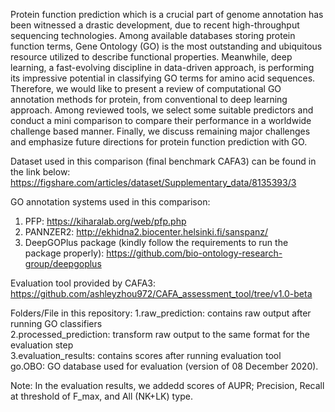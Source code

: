 Protein function prediction which is a crucial part of genome annotation has been witnessed a drastic
development, due to recent high-throughput sequencing technologies. Among available databases storing
protein function terms, Gene Ontology (GO) is the most outstanding and ubiquitous resource utilized
to describe functional properties. Meanwhile, deep learning, a fast-evolving discipline in data-driven
approach, is performing its impressive potential in classifying GO terms for amino acid sequences.
Therefore, we would like to present a review of computational GO annotation methods for protein, from
conventional to deep learning approach. Among reviewed tools, we select some suitable predictors and
conduct a mini comparison to compare their performance in a worldwide challenge based manner. Finally,
we discuss remaining major challenges and emphasize future directions for protein function prediction
with GO.





Dataset used in this comparison (final benchmark CAFA3) can be found in the link below:
https://figshare.com/articles/dataset/Supplementary_data/8135393/3

GO annotation systems used in this comparison:
1. PFP: https://kiharalab.org/web/pfp.php
2. PANNZER2: http://ekhidna2.biocenter.helsinki.fi/sanspanz/
3. DeepGOPlus package (kindly follow the requirements to run the package properly):
https://github.com/bio-ontology-research-group/deepgoplus

Evaluation tool provided by CAFA3:
https://github.com/ashleyzhou972/CAFA_assessment_tool/tree/v1.0-beta


Folders/File in this repository:
1.raw_prediction: contains raw output after running GO classifiers  
2.processed_prediction: transform raw output to the same format for the evaluation step  
3.evaluation_results: contains scores after running evaluation tool  
go.OBO: GO database used for evaluation (version of 08 December 2020).  

Note: 
In the evaluation results, we addedd scores of AUPR; Precision, Recall at threshold of F_max, and All (NK+LK) type.